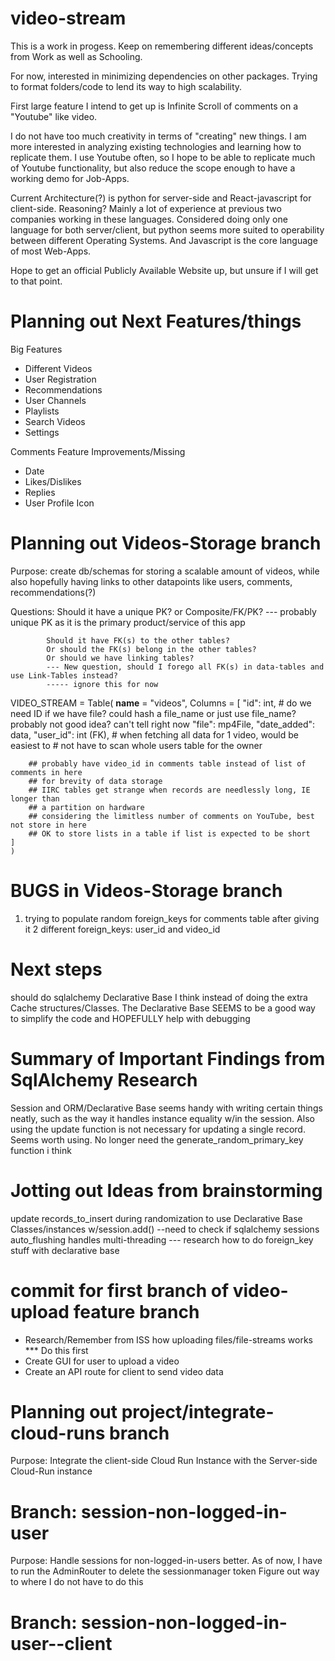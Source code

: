 # video-stream
This is a work in progess. Keep on remembering different ideas/concepts from
Work as well as Schooling.

For now, interested in minimizing dependencies on other packages.
Trying to format folders/code to lend its way to high scalability.

First large feature I intend to get up is Infinite Scroll of comments
on a "Youtube" like video.

I do not have too much creativity in terms of "creating" new things.
I am more interested in analyzing existing technologies and 
learning how to replicate them.
I use Youtube often, so I hope to be able to 
replicate much of Youtube functionality, but also reduce 
the scope enough to have a working demo for Job-Apps.

Current Architecture(?) is python for server-side and React-javascript for client-side.
Reasoning? Mainly a lot of experience at previous two companies working in these languages.
Considered doing only one language for both server/client, but python seems more 
suited to operability between different Operating Systems. And Javascript is the core
language of most Web-Apps.

Hope to get an official Publicly Available Website up, but unsure if I will get to
that point.


# Planning out Next Features/things

Big Features
- Different Videos
- User Registration
- Recommendations
- User Channels
- Playlists
- Search Videos
- Settings

Comments Feature Improvements/Missing
- Date
- Likes/Dislikes
- Replies
- User Profile Icon


# Planning out Videos-Storage branch

Purpose: create db/schemas for storing a scalable amount of videos,
            while also hopefully having links to other datapoints like users, comments,
            recommendations(?)

Questions: Should it have a unique PK? or Composite/FK/PK?
            --- probably unique PK as it is the primary product/service of this app

            Should it have FK(s) to the other tables?
            Or should the FK(s) belong in the other tables?
            Or should we have linking tables?
            --- New question, should I forego all FK(s) in data-tables and use Link-Tables instead?
            ----- ignore this for now
    
VIDEO_STREAM = Table(
    __name__ = "videos",
    Columns = [
        "id": int, # do we need ID if we have file? could hash a file_name or just use file_name? probably not good idea? can't tell right now
        "file": mp4File,
        "date_added": data,
        "user_id": int (FK), # when fetching all data for 1 video, would be easiest to 
        # not have to scan whole users table for the owner
    
        ## probably have video_id in comments table instead of list of comments in here
        ## for brevity of data storage
        ## IIRC tables get strange when records are needlessly long, IE longer than
        ## a partition on hardware
        ## considering the limitless number of comments on YouTube, best not store in here
        ## OK to store lists in a table if list is expected to be short
    ]   
    )

# BUGS in Videos-Storage branch
1) trying to populate random foreign_keys for comments table
after giving it 2 different foreign_keys: user_id and video_id

# Next steps
should do sqlalchemy Declarative Base I think instead of doing
the extra Cache structures/Classes. The Declarative Base SEEMS
to be a good way to simplify the code and HOPEFULLY help with 
debugging

# Summary of Important Findings from SqlAlchemy Research
Session and ORM/Declarative Base
seems handy with writing certain things neatly,
such as the way it handles instance equality w/in the session.
Also using the update function is not necessary for
updating a single record. Seems worth using.
No longer need the generate_random_primary_key function i think

# Jotting out Ideas from brainstorming
update records_to_insert during randomization to use Declarative Base Classes/instances w/session.add()
--need to check if sqlalchemy sessions auto_flushing handles multi-threading
--- research how to do foreign_key stuff with declarative base


# commit for first branch of video-upload feature branch
- Research/Remember from ISS how uploading files/file-streams works *** Do this first 
- Create GUI for user to upload a video
- Create an API route for client to send video data


# Planning out project/integrate-cloud-runs branch

Purpose: Integrate the client-side Cloud Run Instance with the Server-side Cloud-Run instance

# Branch: session-non-logged-in-user
Purpose: Handle sessions for non-logged-in-users better.
As of now, I have to run the AdminRouter to delete the sessionmanager token
Figure out way to where I do not have to do this

# Branch: session-non-logged-in-user--client